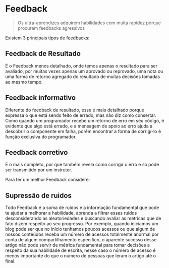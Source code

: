 # Feedback
> Os ultra-aprendizes adquirem habilidades com muita rapidez porque procuram feedbacks agressivos

Existem 3 principais tipos de feedbacks:

## Feedback de Resultado
É o Feedback menos detalhado, onde temos apenas o resultado para ser avaliado, por muitas vezes apenas um aprovado ou reprovado, uma nota ou uma forma de retorno agregado do resultado de muitas decisões tomadas ao mesmo tempo.

## Feedback informativo
Diferente do feedback de resultado, esse é mais detalhado porque expressa o que está sendo feito de errado, mas não diz como consertar. Como quando um programador recebe um retorno de erro em seu código, é evidente que algo está errado, e a mensagem de apoio ao erro ajuda a descobrir o componente em falha, porém encontrar a forma de corrigí-lo é função exclusiva do programador.

## Feedback corretivo
É o mais completo, por que também revela como corrigir o erro e só pode ser transmitido por um instrutor.

Para ter um melhor Feedback considere:

## Supressão de ruidos
Todo Feedback é a soma de ruídos e a informação fundamental que pode te ajudar a melhorar a habilidade, aprenda a filtrar esses ruídos desconsiderando as aleatoriedades e buscando avaliar as métricas que de fato dizem respeito ao seu progresso.
Por exemplo, quando iniciamos um blog pode ser que no início tenhamos poucos acessos ou que algum de nossos conteúdos receba um número de acessos totalmente anormal por conta de algum compartilhamento específico, o aparente sucesso desse artigo não pode servir de métrica fundamental para tomar decisões a respeito da sua habilidade de escrita, nesse caso o número de acesso é menos importante do que o número de pessoas que leram o artigo até o final.